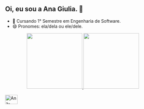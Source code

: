 ## Oi, eu sou a Ana Giulia. 👋

- 🎒 Cursando 1° Semestre em Engenharia de Software.
- 😄 Pronomes: ela/dela ou ele/dele.

<div align="center">
  <a href="https://github.com/anagiulias">
  <img height="180em" src="https://github-readme-stats.vercel.app/api?username=anagiulias&show_icons=true&theme=tokyonight&include_all_commits=true&count_private=true"/>
  <img height="180em" src="https://github-readme-stats.vercel.app/api/top-langs/?username=anagiulias&layout=compact&langs_count=7&theme=tokyonight"/>
</div>

</div>
<div style="display: inline_block"><br>
  <img align="center" alt=Ana-Csharp" height="30" width="40" src="https://cdn.jsdelivr.net/gh/devicons/devicon/icons/python/python-original.svg" />
</div>
